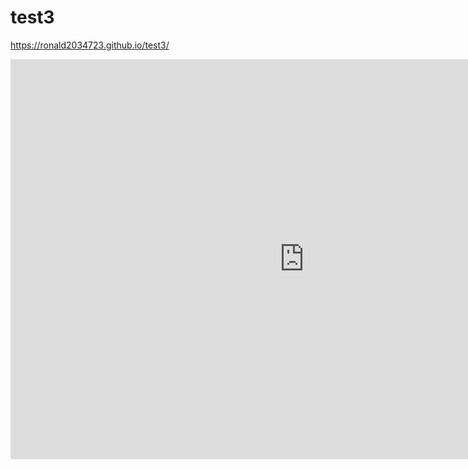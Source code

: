 # test3


https://ronald2034723.github.io/test3/

<iframe src="https://www.silvergames.com/en/shell-shockers/iframe" width="940" height="640" style="margin:0;padding:0;border:0"></iframe>
